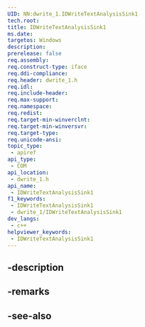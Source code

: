```yaml
---
UID: NN:dwrite_1.IDWriteTextAnalysisSink1
tech.root: 
title: IDWriteTextAnalysisSink1
ms.date: 
targetos: Windows
description: 
prerelease: false
req.assembly: 
req.construct-type: iface
req.ddi-compliance: 
req.header: dwrite_1.h
req.idl: 
req.include-header: 
req.max-support: 
req.namespace: 
req.redist: 
req.target-min-winverclnt: 
req.target-min-winversvr: 
req.target-type: 
req.unicode-ansi: 
topic_type:
 - apiref
api_type:
 - COM
api_location:
 - dwrite_1.h
api_name:
 - IDWriteTextAnalysisSink1
f1_keywords:
 - IDWriteTextAnalysisSink1
 - dwrite_1/IDWriteTextAnalysisSink1
dev_langs:
 - c++
helpviewer_keywords:
 - IDWriteTextAnalysisSink1
---
```


## -description

## -remarks

## -see-also

